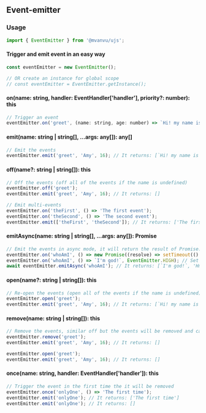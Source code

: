 ## Event-emitter

### Usage

```javascript
import { EventEmitter } from '@mvanvu/ujs';
```

#### Trigger and emit event in an easy way

```javascript
const eventEmitter = new EventEmitter();

// OR create an instance for global scope
// const eventEmitter = EventEmitter.getInstance();
```

#### on(name: string, handler: EventHandler['handler'], priority?: number): this

```javascript
// Trigger an event
eventEmitter.on('greet', (name: string, age: number) => `Hi! my name is ${name}, I'm ${age} years old`);

```

#### emit(name: string | string[], ...args: any[]): any[]

```javascript
// Emit the events
eventEmitter.emit('greet', 'Amy', 16); // It returns: [`Hi! my name is Amy, I'm 16 years old`]
```

#### off(name?: string | string[]): this

```javascript
// Off the events (off all of the events if the name is undefined)
eventEmitter.off('greet');
eventEmitter.emit('greet', 'Amy', 16); // It returns: []

// Emit multi-events
eventEmitter.on('theFirst', () => 'The first event');
eventEmitter.on('theSecond', () => 'The second event');
eventEmitter.emit(['theFirst', 'theSecond']); // It returns: ['The first event', 'The second event']
```

#### emitAsync(name: string | string[], ...args: any[]): Promise<any>

```javascript
// Emit the events in async mode, it will return the result of Promise.all
eventEmitter.on('whoAmI', () => new Promise((resolve) => setTimeout(() => resolve('Hmm! human')))); // Default priority is NORMAL (25)
eventEmitter.on('whoAmI', () => `I'm god!`, EventEmitter.HIGH); // Set the priority is higher (100)
await eventEmitter.emitAsync('whoAmI'); // It returns: [`I'm god!`, 'Hmm! human']
```

#### open(name?: string | string[]): this

```javascript
// Re-open the events (open all of the events if the name is undefined)
eventEmitter.open('greet');
eventEmitter.emit('greet', 'Amy', 16); // It returns: [`Hi! my name is Amy, I'm 16 years old`]
```

#### remove(name: string | string[]): this

```javascript
// Remove the events, similar off but the events will be removed and can't re-open (remove all of the events if the name is undefined)
eventEmitter.remove('greet');
eventEmitter.emit('greet', 'Amy', 16); // It returns: []

eventEmitter.open('greet');
eventEmitter.emit('greet', 'Amy', 16); // It returns: []
```

#### once(name: string, handler: EventHandler['handler']): this

```javascript
// Trigger the event in the first time the it will be removed
eventEmitter.once('onlyOne', () => 'The first time');
eventEmitter.emit('onlyOne'); // It returns: ['The first time']
eventEmitter.emit('onlyOne'); // It returns: []
```
